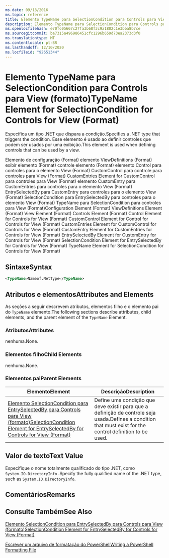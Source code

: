 ```yaml
---
ms.date: 09/13/2016
ms.topic: reference
title: Elemento TypeName para SelectionCondition para Controls para View (formato)
description: Elemento TypeName para SelectionCondition para Controls para View (formato)
ms.openlocfilehash: e70fc05667c27fa3b68f3c9a1802c1e3bba8b7ce
ms.sourcegitcommit: ba7315a496986451cfc1296b659d73ea2373d3f0
ms.translationtype: MT
ms.contentlocale: pt-BR
ms.lasthandoff: 12/10/2020
ms.locfileid: "92651344"
---
```

# <a name="typename-element-for-selectioncondition-for-controls-for-view-format"></a><span data-ttu-id="5f7c6-103">Elemento TypeName para SelectionCondition para Controls para View (formato)</span><span class="sxs-lookup"><span data-stu-id="5f7c6-103">TypeName Element for SelectionCondition for Controls for View (Format)</span></span>

<span data-ttu-id="5f7c6-104">Especifica um tipo .NET que dispara a condição.</span><span class="sxs-lookup"><span data-stu-id="5f7c6-104">Specifies a .NET type that triggers the condition.</span></span> <span data-ttu-id="5f7c6-105">Esse elemento é usado ao definir controles que podem ser usados por uma exibição.</span><span class="sxs-lookup"><span data-stu-id="5f7c6-105">This element is used when defining controls that can be used by a view.</span></span>

<span data-ttu-id="5f7c6-106">Elemento de configuração (Format) elemento ViewDefinitions (Format) exibir elemento (Format) controle elemento (Format) elemento Control para controles para o elemento View (Format) CustomControl para controle para controles para View (Format) CustomEntries Element for CustomControl para controles para View (Format) elemento CustomEntry para CustomEntries para controles para o elemento View (Format) EntrySelectedBy para CustomEntry para controles para o elemento View (Format) SelectionCondition para EntrySelectedBy para controles para o elemento View (Format) TypeName para SelectionCondition para controles para View (Format)</span><span class="sxs-lookup"><span data-stu-id="5f7c6-106">Configuration Element (Format) ViewDefinitions Element (Format) View Element (Format) Controls Element (Format) Control Element for Controls for View (Format) CustomControl Element for Control for Controls for View (Format) CustomEntries Element for CustomControl for Controls for View (Format) CustomEntry Element for CustomEntries for Controls for View (Format) EntrySelectedBy Element for CustomEntry for Controls for View (Format) SelectionCondition Element for EntrySelectedBy for Controls for View (Format) TypeName Element for SelectionCondition for Controls for View (Format)</span></span>

## <a name="syntax"></a><span data-ttu-id="5f7c6-107">Sintaxe</span><span class="sxs-lookup"><span data-stu-id="5f7c6-107">Syntax</span></span>

```xml
<TypeName>Nameof.NetType</TypeName>

```

## <a name="attributes-and-elements"></a><span data-ttu-id="5f7c6-108">Atributos e elementos</span><span class="sxs-lookup"><span data-stu-id="5f7c6-108">Attributes and Elements</span></span>

<span data-ttu-id="5f7c6-109">As seções a seguir descrevem atributos, elementos filho e o elemento pai do `TypeName` elemento.</span><span class="sxs-lookup"><span data-stu-id="5f7c6-109">The following sections describe attributes, child elements, and the parent element of the `TypeName` Element.</span></span>

### <a name="attributes"></a><span data-ttu-id="5f7c6-110">Atributos</span><span class="sxs-lookup"><span data-stu-id="5f7c6-110">Attributes</span></span>

<span data-ttu-id="5f7c6-111">nenhuma.</span><span class="sxs-lookup"><span data-stu-id="5f7c6-111">None.</span></span>

### <a name="child-elements"></a><span data-ttu-id="5f7c6-112">Elementos filho</span><span class="sxs-lookup"><span data-stu-id="5f7c6-112">Child Elements</span></span>

<span data-ttu-id="5f7c6-113">nenhuma.</span><span class="sxs-lookup"><span data-stu-id="5f7c6-113">None.</span></span>

### <a name="parent-elements"></a><span data-ttu-id="5f7c6-114">Elementos pai</span><span class="sxs-lookup"><span data-stu-id="5f7c6-114">Parent Elements</span></span>

|<span data-ttu-id="5f7c6-115">Elemento</span><span class="sxs-lookup"><span data-stu-id="5f7c6-115">Element</span></span>|<span data-ttu-id="5f7c6-116">Descrição</span><span class="sxs-lookup"><span data-stu-id="5f7c6-116">Description</span></span>|
|-------------|-----------------|
|[<span data-ttu-id="5f7c6-117">Elemento SelectionCondition para EntrySelectedBy para Controls para View (formato)</span><span class="sxs-lookup"><span data-stu-id="5f7c6-117">SelectionCondition Element for EntrySelectedBy for Controls for View (Format)</span></span>](./selectioncondition-element-for-entryselectedby-for-controls-for-view-format.md)|<span data-ttu-id="5f7c6-118">Define uma condição que deve existir para que a definição de controle seja usada.</span><span class="sxs-lookup"><span data-stu-id="5f7c6-118">Defines a condition that must exist for the control definition to be used.</span></span>|

## <a name="text-value"></a><span data-ttu-id="5f7c6-119">Valor de texto</span><span class="sxs-lookup"><span data-stu-id="5f7c6-119">Text Value</span></span>

<span data-ttu-id="5f7c6-120">Especifique o nome totalmente qualificado do tipo .NET, como `System.IO.DirectoryInfo` .</span><span class="sxs-lookup"><span data-stu-id="5f7c6-120">Specify the fully qualified name of the .NET type, such as `System.IO.DirectoryInfo`.</span></span>

## <a name="remarks"></a><span data-ttu-id="5f7c6-121">Comentários</span><span class="sxs-lookup"><span data-stu-id="5f7c6-121">Remarks</span></span>

## <a name="see-also"></a><span data-ttu-id="5f7c6-122">Consulte Também</span><span class="sxs-lookup"><span data-stu-id="5f7c6-122">See Also</span></span>

[<span data-ttu-id="5f7c6-123">Elemento SelectionCondition para EntrySelectedBy para Controls para View (formato)</span><span class="sxs-lookup"><span data-stu-id="5f7c6-123">SelectionCondition Element for EntrySelectedBy for Controls for View (Format)</span></span>](./selectioncondition-element-for-entryselectedby-for-controls-for-view-format.md)

[<span data-ttu-id="5f7c6-124">Escrever um arquivo de formatação do PowerShell</span><span class="sxs-lookup"><span data-stu-id="5f7c6-124">Writing a PowerShell Formatting File</span></span>](./writing-a-powershell-formatting-file.md)
